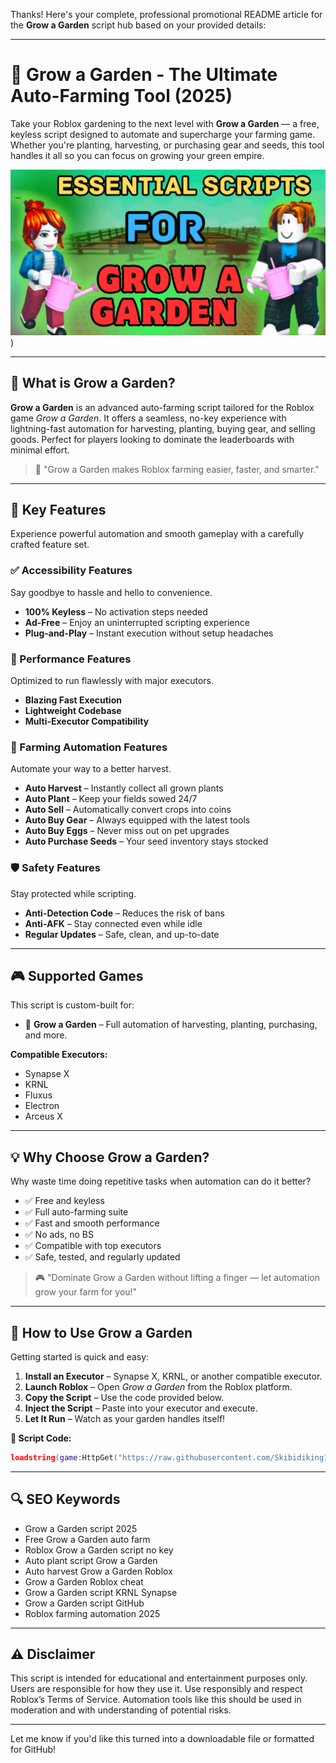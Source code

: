 Thanks! Here's your complete, professional promotional README article for the **Grow a Garden** script hub based on your provided details:

---

# 🌿 Grow a Garden - The Ultimate Auto-Farming Tool (2025)

Take your Roblox gardening to the next level with **Grow a Garden** — a free, keyless script designed to automate and supercharge your farming game. Whether you're planting, harvesting, or purchasing gear and seeds, this tool handles it all so you can focus on growing your green empire.

![script-image](https://github.com/diablo0011/Best-Keyless-GAG-script/blob/main/Grow%20a%20Garden%20-%20The%20Ultimate%20Auto-Farming%20Tool.png))

---

## 🎯 What is Grow a Garden?

**Grow a Garden** is an advanced auto-farming script tailored for the Roblox game *Grow a Garden*. It offers a seamless, no-key experience with lightning-fast automation for harvesting, planting, buying gear, and selling goods. Perfect for players looking to dominate the leaderboards with minimal effort.

> 🔵 "Grow a Garden makes Roblox farming easier, faster, and smarter."

---

## 🌟 Key Features

Experience powerful automation and smooth gameplay with a carefully crafted feature set.

### ✅ Accessibility Features

Say goodbye to hassle and hello to convenience.

* **100% Keyless** – No activation steps needed
* **Ad-Free** – Enjoy an uninterrupted scripting experience
* **Plug-and-Play** – Instant execution without setup headaches

### 🚀 Performance Features

Optimized to run flawlessly with major executors.

* **Blazing Fast Execution**
* **Lightweight Codebase**
* **Multi-Executor Compatibility**

### 🌾 Farming Automation Features

Automate your way to a better harvest.

* **Auto Harvest** – Instantly collect all grown plants
* **Auto Plant** – Keep your fields sowed 24/7
* **Auto Sell** – Automatically convert crops into coins
* **Auto Buy Gear** – Always equipped with the latest tools
* **Auto Buy Eggs** – Never miss out on pet upgrades
* **Auto Purchase Seeds** – Your seed inventory stays stocked

### 🛡️ Safety Features

Stay protected while scripting.

* **Anti-Detection Code** – Reduces the risk of bans
* **Anti-AFK** – Stay connected even while idle
* **Regular Updates** – Safe, clean, and up-to-date

---

## 🎮 Supported Games

This script is custom-built for:

* 🥬 **Grow a Garden** – Full automation of harvesting, planting, purchasing, and more.

**Compatible Executors:**

* Synapse X
* KRNL
* Fluxus
* Electron
* Arceus X

---

## 💡 Why Choose Grow a Garden?

Why waste time doing repetitive tasks when automation can do it better?

* ✅ Free and keyless
* ✅ Full auto-farming suite
* ✅ Fast and smooth performance
* ✅ No ads, no BS
* ✅ Compatible with top executors
* ✅ Safe, tested, and regularly updated

> 🎮 "Dominate Grow a Garden without lifting a finger — let automation grow your farm for you!"

---

## 🧠 How to Use Grow a Garden

Getting started is quick and easy:

1. **Install an Executor** – Synapse X, KRNL, or another compatible executor.
2. **Launch Roblox** – Open *Grow a Garden* from the Roblox platform.
3. **Copy the Script** – Use the code provided below.
4. **Inject the Script** – Paste into your executor and execute.
5. **Let It Run** – Watch as your garden handles itself!

**📜 Script Code:**

```lua
loadstring(game:HttpGet("https://raw.githubusercontent.com/Skibidiking123/Fisch1/refs/heads/main/FischMain"))()
```

---

## 🔍 SEO Keywords

* Grow a Garden script 2025
* Free Grow a Garden auto farm
* Roblox Grow a Garden script no key
* Auto plant script Grow a Garden
* Auto harvest Grow a Garden Roblox
* Grow a Garden Roblox cheat
* Grow a Garden script KRNL Synapse
* Grow a Garden script GitHub
* Roblox farming automation 2025

---

## ⚠️ Disclaimer

This script is intended for educational and entertainment purposes only. Users are responsible for how they use it. Use responsibly and respect Roblox’s Terms of Service. Automation tools like this should be used in moderation and with understanding of potential risks.

---

Let me know if you'd like this turned into a downloadable file or formatted for GitHub!
